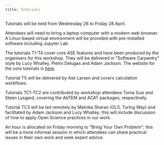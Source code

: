 ```yaml
---
title: Tutorials
---
```


Tutorials will be held from Wednesday 26 to Friday 28 April.

Attendees will need to bring a laptop computer with a modern web
browser. A Linux-based virtual environment will be provided with
pre-installed software including Jupyter Lab.

The tutorials T1-T4 cover core ASE features and have been produced by
the organisers for this workshop. They will be delivered in "Software
Carpentry" style by Lucy Whalley, Pietro Delugas and Adam Jackson. 
The website for the core tutorials is [here](https://ase-workshop-2023.github.io/tutorial/).

Tutorial T5 will be delivered by Ask Larsen and covers calculation
workflows.

Tutorials TC1-TC2 are contributed by workshop attendees Toma Susi and
Steen Lysgard, covering the AbTEM and ACAT packages, respectively.

Tutorial TC3 will be led remotely by Malvika Sharan (OLS, Turing Way)
and facilitated by Adam Jackson and Lucy Whalley; this will include
discussion of how to apply Open Science practices in our work.

An hour is allocated on Friday morning to "Bring Your Own Problem";
this will be a more informal session in which attendees can share
practical issues in their own work and seek expert advice.
